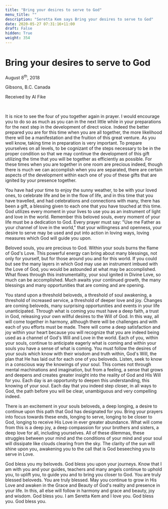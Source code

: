 ```yaml
---
title: "Bring your desires to serve to God"
menu_title: ""
description: "Seretta Kem says Bring your desires to serve to God"
date: 2020-05-27 07:31:16+11:00
draft: False
hidden: True
weight: 354
---
```

# Bring your desires to serve to God

August 8<sup>th</sup>, 2018

Gibsons, B.C. Canada 

Received by Al Fike

 

It is nice to see the four of you together again in prayer. I would encourage you to do so as much as you can in the next little while in your preparations for the next step in the development of direct voice. Indeed the better prepared you are for this time when you are all together, the more likelihood there will be a manifestation and the fruition of this great venture. As you well know, taking time in preparation is very important. To prepare yourselves on all levels, to be cognizant of the steps necessary to be in the proper condition so that we may continue the development of this gift utilizing the time that you will be together as efficiently as possible. For these times when you are together in one room are precious indeed, though there is much we can accomplish when you are separated, there are certain aspects of the development within each one of you of these gifts that are ignited by your presence together.

You have had your time to enjoy the sunny weather, to be with your loved ones, to celebrate life and be in the flow of life, and in this time that you have travelled, and had celebrations and connections with many, there has been a gift, a blessing given to each one that you have touched at this time. God utilizes every moment in your lives to use you as an instrument of light and love in the world. Remember this beloved souls, every moment of your life must be a dedication to God. Every prayer must say: "Use me Father as your channel of love in the world," that your willingness and openness, your desire to serve may be used and put into action in loving ways, loving measures which God will guide you upon. 

Beloved souls, you are precious to God. Within your souls burns the flame of God's Love. This powerful energy can bring about many blessings, not only for yourself, but for those around you and for this world. If you could but see the many layers in which God may use an instrument imbued with the Love of God, you would be astounded at what may be accomplished. What flows through this instrumentality, your soul ignited in Divine Love, so much can be accomplished. Much awaits your continued growth, the many blessings and many opportunities that are coming and are opening.

You stand upon a threshold beloveds, a threshold of soul awakening, a threshold of increased service, a threshold of deeper love and joy. Changes are coming beloveds, many surprising opportunities and events in your life unanticipated. Through what is coming you must have a deep faith, a trust in God, releasing your own willful desires to the Will of God. In this way, all will come together in harmony, although there will be challenges and with each of you efforts must be made. There will come a deep satisfaction and joy within your heart because you will recognize that you are indeed being used as a channel of God's Will and Love in the world. Each of you, within your souls, continue to anticipate eagerly what is coming and within your souls you have a sense of what is coming. You must follow the desires of your souls which know with their wisdom and truth within, God's Will, the plan that He has laid out for each one of you beloveds. Listen, seek to know in a conscious way the knowings of your soul. This comes not through mental machinations and imagination, but from a feeling, a sense that grows and deepens and creates greater insight into the reality of God and HIs Will for you. Each day is an opportunity to deepen this understanding, this knowing of your soul. Each day that you indeed step closer, in all ways to God, the path before you will be clear, unambiguous and very compelling indeed.

There is an excitement in your souls beloveds, a deep longing, a desire to continue upon this path that God has designated for you. Bring your prayers into focus towards these ends, longing to serve, longing to be closer to God, longing to receive His Love in ever greater abundance. What will come from this is a deep joy, a deep compassion for your brothers and sisters, a deep love for all, including yourselves. All of these dilemmas, these struggles between your mind and the conditions of your mind and your soul will dissipate like clouds clearing from the sky. The clarity of the sun will shine upon you, awakening you to the call that is God beseeching you to serve in Love. 

God bless you my beloveds. God bless you upon your journeys. Know that I am with you and your guides, teachers and many angels continue to uphold you, to uplift you, to guide you and to bring you closer to God. You are truly blessed beloveds. You are truly blessed. May you continue to grow in His Love and awaken in the Grace and Beauty of God's reality and presence in your life. In this, all else will follow in harmony and grace and beauty, joy and wisdom. God bless you. I am Seretta Kem and I love you. God bless you. God bless you.